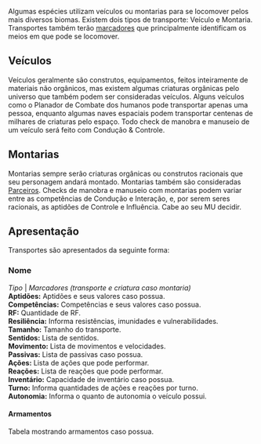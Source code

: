 Algumas espécies utilizam veículos ou montarias para se locomover pelos mais diversos biomas. Existem dois tipos de transporte: Veículo e Montaria. Transportes também terão [marcadores](./tags/transport.md) que principalmente identificam os meios em que pode se locomover.

## Veículos

Veículos geralmente são construtos, equipamentos, feitos inteiramente de materiais não orgânicos, mas existem algumas criaturas orgânicas pelo universo que também podem ser consideradas veículos. Alguns veículos como o Planador de Combate dos humanos pode transportar apenas uma pessoa, enquanto algumas naves espaciais podem transportar centenas de milhares de criaturas pelo espaço. Todo check de manobra e manuseio de um veículo será feito com Condução & Controle.

## Montarias

Montarias sempre serão criaturas orgânicas ou construtos racionais que seu personagem andará montado. Montarias também são consideradas [Parceiros](./partner.md). Checks de manobra e manuseio com montarias podem variar entre as competências de Condução e Interação, e, por serem seres racionais, as aptidões de Controle e Influência. Cabe ao seu MU decidir.

## Apresentação
Transportes são apresentados da seguinte forma:

### Nome 
_Tipo_ | _Marcadores (transporte e criatura caso montaria)_  
**Aptidões:** Aptidões e seus valores caso possua.  
**Competências:** Competências e seus valores caso possua.  
**RF:** Quantidade de RF.  
**Resiliência:** Informa resistências, imunidades e vulnerabilidades.  
**Tamanho:** Tamanho do transporte.  
**Sentidos:** Lista de sentidos.  
**Movimento:** Lista de movimentos e velocidades.  
**Passivas:** Lista de passivas caso possua.  
**Ações:** Lista de ações que pode performar.  
**Reações:** Lista de reações que pode performar.  
**Inventário:** Capacidade de inventário caso possua.  
**Turno:** Informa quantidades de ações e reações por turno.   
**Autonomia:** Informa o quanto de autonomia o veículo possui.

#### Armamentos
Tabela mostrando armamentos caso possua.